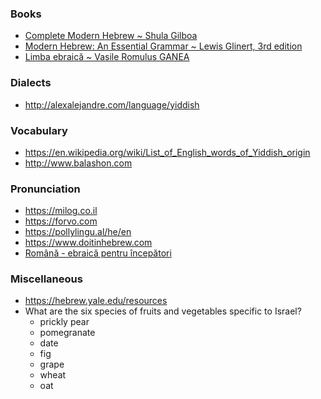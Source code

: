 ### Books

- [Complete Modern Hebrew ~ Shula Gilboa](https://library.teachyourself.com/id004325151)
- [Modern Hebrew: An Essential Grammar ~ Lewis Glinert, 3rd edition](http://alexalejandre.com/language/Hebrew%20-%20Essential%20Grammar.pdf)
- [Limba ebraică ~ Vasile Romulus GANEA](https://www.scribd.com/doc/44445832/ebraica-e-usoara)

### Dialects

- http://alexalejandre.com/language/yiddish

### Vocabulary

- https://en.wikipedia.org/wiki/List_of_English_words_of_Yiddish_origin
- http://www.balashon.com

### Pronunciation

- https://milog.co.il
- https://forvo.com
- https://pollylingu.al/he/en
- https://www.doitinhebrew.com
- [Română - ebraică pentru începători](https://www.goethe-verlag.com/book2/RO/ROHE/ROHE002.HTM)

### Miscellaneous

- https://hebrew.yale.edu/resources
- What are the six species of fruits and vegetables specific to Israel?
  - prickly pear
  - pomegranate
  - date
  - fig
  - grape
  - wheat
  - oat
